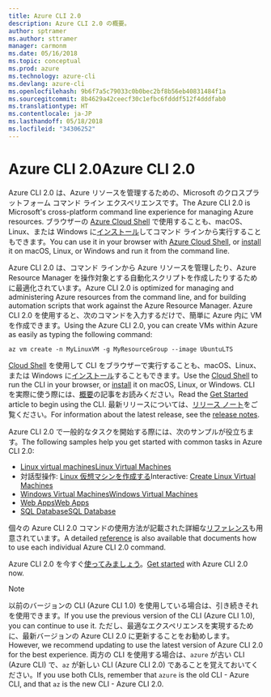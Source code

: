 ```yaml
---
title: Azure CLI 2.0
description: Azure CLI 2.0 の概要。
author: sptramer
ms.author: sttramer
manager: carmonm
ms.date: 05/16/2018
ms.topic: conceptual
ms.prod: azure
ms.technology: azure-cli
ms.devlang: azure-cli
ms.openlocfilehash: 9b6f7a5c79033c0b0bec2bf8b56eb40831484f1a
ms.sourcegitcommit: 8b4629a42ceecf30c1efbc6fdddf512f4dddfab0
ms.translationtype: HT
ms.contentlocale: ja-JP
ms.lasthandoff: 05/18/2018
ms.locfileid: "34306252"
---
```

# <a name="azure-cli-20"></a><span data-ttu-id="d9728-103">Azure CLI 2.0</span><span class="sxs-lookup"><span data-stu-id="d9728-103">Azure CLI 2.0</span></span>

<span data-ttu-id="d9728-104">Azure CLI 2.0 は、Azure リソースを管理するための、Microsoft のクロスプラットフォーム コマンド ライン エクスペリエンスです。</span><span class="sxs-lookup"><span data-stu-id="d9728-104">The Azure CLI 2.0 is Microsoft's cross-platform command line experience for managing Azure resources.</span></span>
<span data-ttu-id="d9728-105">ブラウザーの [Azure Cloud Shell](/azure/cloud-shell/overview) で使用することも、macOS、Linux、または Windows に[インストール](install-azure-cli.md)してコマンド ラインから実行することもできます。</span><span class="sxs-lookup"><span data-stu-id="d9728-105">You can use it in your browser with [Azure Cloud Shell](/azure/cloud-shell/overview), or [install](install-azure-cli.md) it on macOS, Linux, or Windows and run it from the command line.</span></span>

<span data-ttu-id="d9728-106">Azure CLI 2.0 は、コマンド ラインから Azure リソースを管理したり、Azure Resource Manager を操作対象とする自動化スクリプトを作成したりするために最適化されています。</span><span class="sxs-lookup"><span data-stu-id="d9728-106">Azure CLI 2.0 is optimized for managing and administering Azure resources from the command line, and for building automation scripts that work against the Azure Resource Manager.</span></span> <span data-ttu-id="d9728-107">Azure CLI 2.0 を使用すると、次のコマンドを入力するだけで、簡単に Azure 内に VM を作成できます。</span><span class="sxs-lookup"><span data-stu-id="d9728-107">Using the Azure CLI 2.0, you can create VMs within Azure as easily as typing the following command:</span></span>

```azurecli-interactive
az vm create -n MyLinuxVM -g MyResourceGroup --image UbuntuLTS
```

<span data-ttu-id="d9728-108">[Cloud Shell](/azure/cloud-shell/overview) を使用して CLI をブラウザーで実行することも、macOS、Linux、または Windows に[インストール](install-azure-cli.md)することもできます。</span><span class="sxs-lookup"><span data-stu-id="d9728-108">Use the [Cloud Shell](/azure/cloud-shell/overview) to run the CLI in your browser, or [install](install-azure-cli.md) it on macOS, Linux, or Windows.</span></span>
<span data-ttu-id="d9728-109">CLI を実際に使う際には、[概要](get-started-with-azure-cli.md)の記事をお読みください。</span><span class="sxs-lookup"><span data-stu-id="d9728-109">Read the [Get Started](get-started-with-azure-cli.md) article to begin using the CLI.</span></span>
<span data-ttu-id="d9728-110">最新リリースについては、[リリース ノート](release-notes-azure-cli.md)をご覧ください。</span><span class="sxs-lookup"><span data-stu-id="d9728-110">For information about the latest release, see the [release notes](release-notes-azure-cli.md).</span></span>

<span data-ttu-id="d9728-111">Azure CLI 2.0 で一般的なタスクを開始する際には、次のサンプルが役立ちます。</span><span class="sxs-lookup"><span data-stu-id="d9728-111">The following samples help you get started with common tasks in Azure CLI 2.0:</span></span>
- [<span data-ttu-id="d9728-112">Linux virtual machines</span><span class="sxs-lookup"><span data-stu-id="d9728-112">Linux Virtual Machines</span></span>](/azure/virtual-machines/virtual-machines-linux-cli-samples?toc=%2fcli%2fazure%2ftoc.json&bc=%2fcli%2fazure%2fbreadcrumb%2ftoc.json)
- <span data-ttu-id="d9728-113">対話型操作: [Linux 仮想マシンを作成する](https://docs.microsoft.com/learn/azure-cli-2-0/index)</span><span class="sxs-lookup"><span data-stu-id="d9728-113">Interactive: [Create Linux Virtual Machines](https://docs.microsoft.com/learn/azure-cli-2-0/index)</span></span>
- [<span data-ttu-id="d9728-114">Windows Virtual Machines</span><span class="sxs-lookup"><span data-stu-id="d9728-114">Windows Virtual Machines</span></span>](/azure/virtual-machines/virtual-machines-windows-cli-samples?toc=%2fcli%2fazure%2ftoc.json&bc=%2fcli%2fazure%2fbreadcrumb%2ftoc.json)
- [<span data-ttu-id="d9728-115">Web Apps</span><span class="sxs-lookup"><span data-stu-id="d9728-115">Web Apps</span></span>](/azure/app-service-web/app-service-cli-samples?toc=%2fcli%2fazure%2ftoc.json&bc=%2fcli%2fazure%2fbreadcrumb%2ftoc.json)
- [<span data-ttu-id="d9728-116">SQL Database</span><span class="sxs-lookup"><span data-stu-id="d9728-116">SQL Database</span></span>](/azure/sql-database/sql-database-cli-samples?toc=%2fcli%2fazure%2ftoc.json&bc=%2fcli%2fazure%2fbreadcrumb%2ftoc.json)

<span data-ttu-id="d9728-117">個々の Azure CLI 2.0 コマンドの使用方法が記載された詳細な[リファレンス](/cli/azure/reference-index)も用意されています。</span><span class="sxs-lookup"><span data-stu-id="d9728-117">A detailed [reference](/cli/azure/reference-index) is also available that documents how to use each individual Azure CLI 2.0 command.</span></span>

<span data-ttu-id="d9728-118">Azure CLI 2.0 を今すぐ[使ってみましょう](get-started-with-azure-cli.md)。</span><span class="sxs-lookup"><span data-stu-id="d9728-118">[Get started](get-started-with-azure-cli.md) with Azure CLI 2.0 now.</span></span>

> [!NOTE]
> <span data-ttu-id="d9728-119">以前のバージョンの CLI (Azure CLI 1.0) を使用している場合は、引き続きそれを使用できます。</span><span class="sxs-lookup"><span data-stu-id="d9728-119">If you use the previous version of the CLI (Azure CLI 1.0), you can continue to use it.</span></span>
> <span data-ttu-id="d9728-120">ただし、最適なエクスペリエンスを実現するために、最新バージョンの Azure CLI 2.0 に更新することをお勧めします。</span><span class="sxs-lookup"><span data-stu-id="d9728-120">However, we recommend updating to use the latest version of Azure CLI 2.0 for the best experience.</span></span>
> <span data-ttu-id="d9728-121">両方の CLI を使用する場合は、`azure` が古い CLI (Azure CLI) で、`az` が新しい CLI (Azure CLI 2.0) であることを覚えておいてください。</span><span class="sxs-lookup"><span data-stu-id="d9728-121">If you use both CLIs, remember that `azure` is the old CLI - Azure CLI, and that `az` is the new CLI - Azure CLI 2.0.</span></span>
